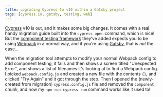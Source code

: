 ```yaml
---
title: upgrading Cypress to v10 within a Gatsby project
tags: [cypress.io, gatsby, testing, web]
---
```


[Cypress] v10 is out, and it makes some big changes. It comes with a real handy migration guide built into the `cypress open` command, which is nice! But the [component testing framework](https://docs.cypress.io/guides/component-testing/testing-react#Selecting-the-Stepper-Component) they've added expects you to be using [Webpack] in a normal way, and if you're using [Gatsby], that is <em>not</em> the case...

When the migration tool attempts to modify your normal Webpack config to add component testing, it fails and then shows a screen titled "Unexpected Error", and shows a list of filenames it's looking at to find a Webpack config. I picked `webpack.config.js` and created a new file with the contents `{}`, and clicked "Try Again" and it got through the step. Then I opened the (newly-created from migration) `cypress.config.js` file and removed the `component` chunk, and now my `npm run cypress run` command works like it used to!

<!--
Gatsby has a helpful page explaining [how to use a custom Webpack config](https://www.gatsbyjs.com/docs/how-to/custom-configuration/add-custom-webpack-config/). TLDR: add a `onCreateWebpackConfig` function to your `gatsby-node.js`, and in it will get passed a `setWebpackConfig` function...
-->

[Cypress]: https://cypress.io
[Gatsby]: https://gatsbyjs.com
[Webpack]: https://webpack.js.org

